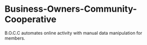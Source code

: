# Business-Owners-Community-Cooperative
B.O.C.C automates online activity with manual data manipulation for members.



